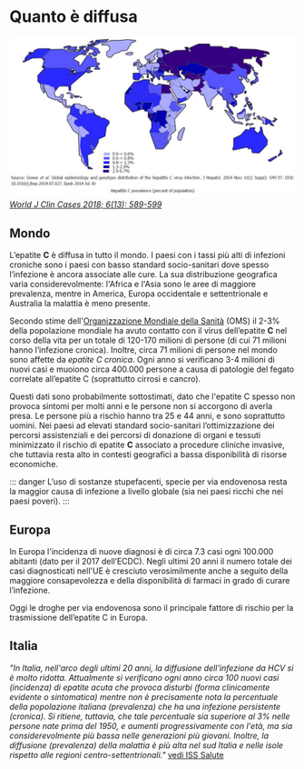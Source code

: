 # Quanto è diffusa

![JOURNAL (WJCC-6-589)](../assets/images/WJCC-6-589-g003.jpg)
[_World J Clin Cases 2018; 6(13): 589-599_](https://dx.doi.org/10.12998/wjcc.v6.i13.589)

## Mondo

L’epatite **C** è diffusa in tutto il mondo. I paesi con i tassi più alti di infezioni croniche sono i paesi con basso standard socio-sanitari dove spesso l’infezione è ancora associate alle cure. La sua distribuzione geografica varia considerevolmente: l'Africa e l'Asia sono le aree di maggiore prevalenza, mentre in America, Europa occidentale e settentrionale e Australia la malattia è meno presente.

Secondo stime dell'[Organizzazione Mondiale della Sanità](https://it.wikipedia.org/wiki/Organizzazione_mondiale_della_sanit%C3%A0) (OMS) il 2-3% della popolazione mondiale ha avuto contatto con il virus dell’epatite **C** nel corso della vita per un totale di 120-170 milioni di persone (di cui 71 milioni hanno l’infezione cronica). Inoltre, circa 71 milioni di persone nel mondo sono affette da _epatite C cronica_. Ogni anno si verificano 3-4 milioni di nuovi casi e muoiono circa 400.000 persone a causa di patologie del fegato correlate all’epatite C (soprattutto cirrosi e cancro).

Questi dati sono probabilmente sottostimati, dato che l'epatite C spesso non provoca sintomi per molti anni e le persone non si accorgono di averla presa. Le persone più a rischio hanno tra 25 e 44 anni, e sono soprattutto uomini. Nei paesi ad elevati standard socio-sanitari l’ottimizzazione dei percorsi assistenziali e dei percorsi di donazione di organi e tessuti minimizzato il rischio di epatite **C** associato a procedure cliniche invasive, che tuttavia resta alto in contesti geografici a bassa disponibilità di risorse economiche.

::: danger
L’uso di sostanze stupefacenti, specie per via endovenosa resta la maggior causa di infezione a livello globale (sia nei paesi ricchi che nei paesi poveri).
:::

## Europa

In Europa l'incidenza di nuove diagnosi è di circa 7.3 casi ogni 100.000 abitanti (dato per il 2017 dell’ECDC). Negli ultimi 20 anni il numero totale dei casi diagnosticati nell'UE è cresciuto verosimilmente anche a seguito della maggiore consapevolezza e della disponibilità di farmaci in grado di curare l’infezione.

Oggi le droghe per via endovenosa sono il principale fattore di rischio per la trasmissione dell’epatite C in Europa.

## Italia

_"In Italia, nell'arco degli ultimi 20 anni, la diffusione dell'infezione da HCV si è molto ridotta. Attualmente si verificano ogni anno circa 100 nuovi casi (incidenza) di epatite acuta che provoca disturbi (forma clinicamente evidente o sintomatica) mentre non è precisamente nota la percentuale della popolazione italiana (prevalenza) che ha una infezione persistente (cronica). Si ritiene, tuttavia, che tale percentuale sia superiore al 3% nelle persone nate prima del 1950, e aumenti progressivamente con l'età, ma sia considerevolmente più bassa nelle generazioni più giovani. Inoltre, la diffusione (prevalenza) della malattia è più alta nel sud Italia e nelle isole rispetto alle regioni centro-settentrionali."_
[vedi ISS Salute](https://www.issalute.it/index.php/la-salute-dalla-a-alla-z-menu/e/epatite-c)
